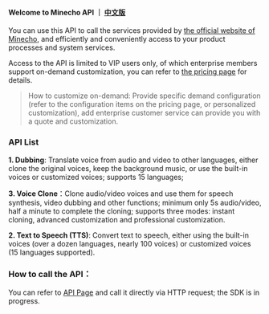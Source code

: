 #### Welcome to Minecho API   ｜   [中文版](https://github.com/minecho-gf/minecho-api/blob/main/README.md)

You can use this API to call the services provided by [the official website of Minecho](https://minecho.com/), and efficiently and conveniently access to your product processes and system services.

Access to the API is limited to VIP users only, of which enterprise members support on-demand customization, you can refer to [the pricing page](https://minecho.com/pricing) for details.

>How to customize on-demand: Provide specific demand configuration (refer to the configuration items on the pricing page, or personalized customization), add enterprise customer service can provide you with a quote and customization.

### API List

**1. Dubbing**: Translate voice from audio and video to other languages, either clone the original voices, keep the background music, or use the built-in voices or customized voices; supports 15 languages;

**3. Voice Clone**：Clone audio/video voices and use them for speech synthesis, video dubbing and other functions; minimum only 5s audio/video, half a minute to complete the cloning; supports three modes: instant cloning, advanced customization and professional customization.

**2. Text to Speech (TTS)**: Convert text to speech, either using the built-in voices (over a dozen languages, nearly 100 voices) or customized voices (15 languages supported).


### How to call the API：
You can refer to [API Page](https://api.minecho.com/) and call it directly via HTTP request; the SDK is in progress.